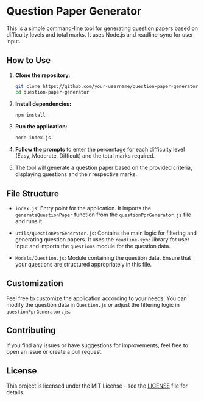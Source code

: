 # Question Paper Generator

This is a simple command-line tool for generating question papers based on difficulty levels and total marks. It uses Node.js and readline-sync for user input.

## How to Use

1. **Clone the repository:**

    ```bash
    git clone https://github.com/your-username/question-paper-generator.git
    cd question-paper-generator
    ```

2. **Install dependencies:**

    ```bash
    npm install
    ```

3. **Run the application:**

    ```bash
    node index.js
    ```

4. **Follow the prompts** to enter the percentage for each difficulty level (Easy, Moderate, Difficult) and the total marks required.

5. The tool will generate a question paper based on the provided criteria, displaying questions and their respective marks.

## File Structure

- `index.js`: Entry point for the application. It imports the `generateQuestionPaper` function from the `questionPprGenerator.js` file and runs it.

- `utils/questionPprGenerator.js`: Contains the main logic for filtering and generating question papers. It uses the `readline-sync` library for user input and imports the `questions` module for the question data.

- `Models/Question.js`: Module containing the question data. Ensure that your questions are structured appropriately in this file.

## Customization

Feel free to customize the application according to your needs. You can modify the question data in `Question.js` or adjust the filtering logic in `questionPprGenerator.js`.

## Contributing

If you find any issues or have suggestions for improvements, feel free to open an issue or create a pull request.

## License

This project is licensed under the MIT License - see the [LICENSE](./LICENSE) file for details.

